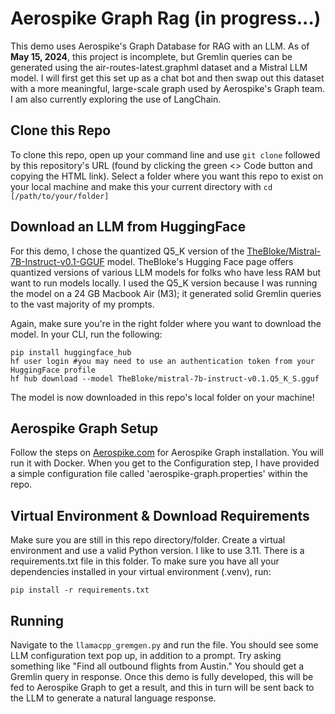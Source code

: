 # Aerospike Graph Rag (in progress...)
This demo uses Aerospike's Graph Database for RAG with an LLM. 
As of **May 15, 2024**, this project is incomplete, but Gremlin queries can be generated using the air-routes-latest.graphml dataset and a Mistral LLM model. I will first get this set up as a chat bot and then swap out this dataset with a more meaningful, large-scale graph used by Aerospike's Graph team. I am also currently exploring the use of LangChain.

## Clone this Repo
To clone this repo, open up your command line and use `git clone` followed by this repository's URL (found by clicking the green <> Code button and copying the HTML link). Select a folder where you want this repo to exist on your local machine and make this your current directory with `cd [/path/to/your/folder]`

## Download an LLM from HuggingFace
For this demo, I chose the quantized Q5_K version of the [TheBloke/Mistral-7B-Instruct-v0.1-GGUF](https://huggingface.co/TheBloke/Mistral-7B-Instruct-v0.1-GGUF) model. TheBloke's Hugging Face page offers quantized versions of various LLM models for folks who have less RAM but want to run models locally. I used the Q5_K version because I was running the model on a 24 GB Macbook Air (M3); it generated solid Gremlin queries to the vast majority of my prompts.

Again, make sure you're in the right folder where you want to download the model. 
In your CLI, run the following: 
```
pip install huggingface_hub
hf user login #you may need to use an authentication token from your HuggingFace profile
hf hub download --model TheBloke/mistral-7b-instruct-v0.1.Q5_K_S.gguf
```
The model is now downloaded in this repo's local folder on your machine!

## Aerospike Graph Setup 
Follow the steps on [Aerospike.com](https://aerospike.com/docs/graph/getting-started/installation) for Aerospike Graph installation. You will run it with Docker. When you get to the Configuration step, I have provided a simple configuration file called 'aerospike-graph.properties' within the repo. 

## Virtual Environment & Download Requirements
Make sure you are still in this repo directory/folder. Create a virtual environment and use a valid Python version. 
I like to use 3.11. There is a requirements.txt file in this folder. To make sure you have all your dependencies installed in your virtual environment (.venv), run:
```
pip install -r requirements.txt

```

## Running
Navigate to the `llamacpp_gremgen.py` and run the file. You should see some LLM configuration text pop up, in addition to a prompt. Try asking something like "Find all outbound flights from Austin." You should get a Gremlin query in response. Once this demo is fully developed, this will be fed to Aerospike Graph to get a result, and this in turn will be sent back to the LLM to generate a natural language response.









